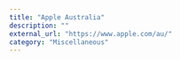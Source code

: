 ```yaml
---
title: "Apple Australia"
description: ""
external_url: "https://www.apple.com/au/"
category: "Miscellaneous"
---
```

